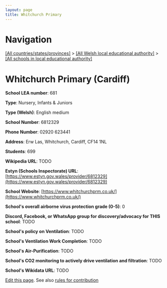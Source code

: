 ```yaml
---
layout: page
title: Whitchurch Primary
---
```

# Navigation

[[All countries/states/provinces]](../../..) > [[All Welsh local educational authority]](../..) > [[All schools in local educational authority]](..)

# Whitchurch Primary (Cardiff)

**School LEA number**: 681

**Type**: Nursery, Infants & Juniors

**Type (Welsh)**: English medium

**School Number**: 6812329

**Phone Number**: 02920 623441

**Address**: Erw Las, Whitchurch, Cardiff, CF14 1NL

**Students**: 699

**Wikipedia URL**: TODO

**Estyn (Schools Inspectorate) URL**: [https://www.estyn.gov.wales/provider/6812329](https://www.estyn.gov.wales/provider/6812329)

**School Website**: [https://www.whitchurchprm.co.uk/](https://www.whitchurchprm.co.uk/)

**School's overall airborne virus protection grade (0-5)**: 0

**Discord, Facebook, or WhatsApp group for discovery/advocacy for THIS school**: TODO

**School's policy on Ventilation**: TODO

**School's Ventilation Work Completion**: TODO

**School's Air-Purification**: TODO

**School's CO2 monitoring to actively drive ventilation and filtration**: TODO

**School's Wikidata URL**: TODO




[Edit this page](https://github.com/ventilate-schools/Wales/edit/prif/./Cardiff/Whitchurch_Primary.md). See also [rules for contribution](../../../contribution-rules/)